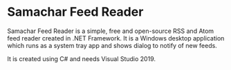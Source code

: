 # Samachar Feed Reader

Samachar Feed Reader is a simple, free and open-source RSS and Atom feed reader created in .NET Framework. It is a Windows desktop application which runs as a system tray app and shows dialog to notify of new feeds.

It is created using C# and needs Visual Studio 2019.
